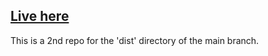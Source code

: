 ## [Live here](https://cozmarares.github.io/odin-project-restaurant/)

This is a 2nd repo for the 'dist' directory of the main branch.